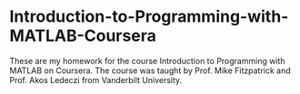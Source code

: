 # Introduction-to-Programming-with-MATLAB-Coursera
These are my homework for the course Introduction to Programming with MATLAB on Coursera. The course was taught by Prof. Mike Fitzpatrick and Prof. Akos Ledeczi from Vanderbilt University.

